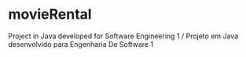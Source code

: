 # movieRental
Project in Java developed for Software Engineering 1 / Projeto em Java desenvolvido para Engenharia De Software 1
